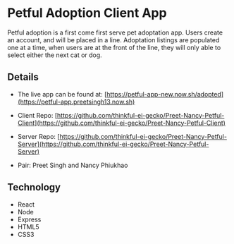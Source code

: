 # Petful Adoption Client App

Petful adoption is a first come first serve pet adoptation app. Users create an account, and will be placed in a line. Adoptation listings are populated one at a time, when users are at the front of the line, they will only able to select either the next cat or dog.

## Details

* The live app can be found at: [https://petful-app-new.now.sh/adopted](https://petful-app.preetsingh13.now.sh)

* Client Repo: [https://github.com/thinkful-ei-gecko/Preet-Nancy-Petful-Client](https://github.com/thinkful-ei-gecko/Preet-Nancy-Petful-Client)

* Server Repo: [https://github.com/thinkful-ei-gecko/Preet-Nancy-Petful-Server](https://github.com/thinkful-ei-gecko/Preet-Nancy-Petful-Server)

* Pair: Preet Singh and Nancy Phiukhao

## Technology

* React
* Node
* Express
* HTML5
* CSS3
